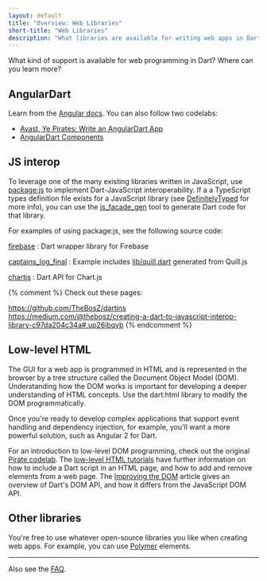 ```yaml
---
layout: default
title: "Overview: Web Libraries"
short-title: "Web Libraries"
description: "What libraries are available for writing web apps in Dart?"
---
```


What kind of support is available for web programming in Dart?
Where can you learn more?

## AngularDart

Learn from the
[Angular docs](/angular).
You can also follow two codelabs:

* [Avast, Ye Pirates: Write an AngularDart App](/codelabs/ng2)
* [AngularDart Components](/codelabs/angular2_components)

## JS interop

To leverage one of the many existing libraries written in JavaScript,
use [package:js](https://pub.dartlang.org/packages/js)
to implement Dart-JavaScript interoperability.
If a a TypeScript types definition file exists for a JavaScript library
(see [DefinitelyTyped](http://definitelytyped.org/) for more info),
you can use the [js_facade_gen](https://github.com/dart-lang/js_facade_gen)
tool to generate Dart code for that library.

For examples of using package:js, see the following source code:

[firebase](https://github.com/firebase/firebase-dart)
: Dart wrapper library for Firebase

[captains_log_final](https://github.com/dart-lang/one-hour-codelab/tree/dev-workflow/dev-workflow/captains_log_final)
: Example includes [lib/quill.dart](https://raw.githubusercontent.com/dart-lang/one-hour-codelab/dev-workflow/dev-workflow/captains_log_final/lib/quill.dart) generated from Quill.js

[chartjs](https://github.com/google/chartjs.dart)
: Dart API for Chart.js

{% comment %}
Check out these pages:

https://github.com/TheBosZ/dartins
https://medium.com/@thebosz/creating-a-dart-to-javascript-interop-library-c97da204c34a#.up26ibqyb
{% endcomment %}

## Low-level HTML

The GUI for a web app is programmed in HTML and is represented in the
browser by a tree structure called the Document Object Model (DOM).
Understanding how the DOM works is important for developing
a deeper understanding of HTML concepts.
Use the dart:html library to modify the DOM programmatically.

Once you're ready to develop complex applications that support
event handling and dependency injection, for example,
you'll want a more powerful solution, such as Angular 2 for Dart.

For an introduction to low-level DOM programming,
check out the original [Pirate codelab](/codelabs/darrrt).
The [low-level HTML tutorials](/tutorials/low-level-html) have
further information on how to include a Dart script in an HTML page,
and how to add and remove elements from a web page.
The [Improving the DOM](/articles/low-level-html/improving-the-dom) article
gives an overview of Dart's DOM API,
and how it differs from the JavaScript DOM API.

## Other libraries

You're free to use whatever open-source libraries you like
when creating web apps.
For example, you can use [Polymer](/guides/polymer) elements.

---

Also see the [FAQ](/faq).

